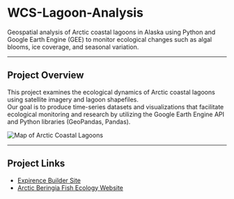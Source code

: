 # WCS-Lagoon-Analysis
Geospatial analysis of Arctic coastal lagoons in Alaska using Python and Google Earth Engine (GEE) to monitor ecological changes such as algal blooms, ice coverage, and seasonal variation.

---

## Project Overview
This project examines the ecological dynamics of Arctic coastal lagoons using satellite imagery and lagoon shapefiles.  
Our goal is to produce time-series datasets and visualizations that facilitate ecological monitoring and research by utilizing the Google Earth Engine API and Python libraries (GeoPandas, Pandas).

![Map of Arctic Coastal Lagoons](Maps/Krusenstern_Bloom.png)

---

## Project Links

- [Expirence Builder Site](https://experience.arcgis.com/experience/8ed468e285634b5f974ba3df4b8ee857/)  
- [Arctic Beringia Fish Ecology Website](https://leucichthys.org/home/chukchi-sea-coastal-lagoon-monitoring/)  
